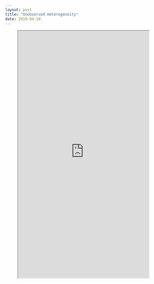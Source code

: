 ```yaml
---
layout: post
title: "Unobserved Heterogeneity"
date: 2019-04-10
---
```



<figure class="video_container">
  <iframe src="https://nbviewer.jupyter.org/github/chrisjohnholiday/chrisjohnholiday.github.io/blob/master/Maternal%20Mortality%20Jupyter%20Notebook%20(1).ipynb" width="100%" height="800px" scrolling="yes"> </iframe>
</figure>
